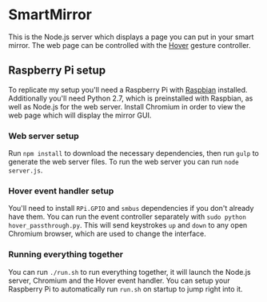 # SmartMirror
This is the Node.js server which displays a page you can put in your smart mirror. The web page can be controlled with the [Hover](http://hoverlabs.co/) gesture controller.

## Raspberry Pi setup
To replicate my setup you'll need a Raspberry Pi with [Raspbian](https://www.raspberrypi.org/downloads/raspbian/) installed. Additionally you'll need Python 2.7, which is preinstalled with Raspbian, as well as Node.js for the web server. Install Chromium in order to view the web page which will display the mirror GUI.

### Web server setup
Run `npm install` to download the necessary dependencies, then run `gulp` to generate the web server files. To run the web server you can run `node server.js`.

### Hover event handler setup
You'll need to install `RPi.GPIO` and `smbus` dependencies if you don't already have them. You can run the event controller separately with `sudo python hover_passthrough.py`. This will send keystrokes `up` and `down` to any open Chromium browser, which are used to change the interface. 

### Running everything together
You can run `./run.sh` to run everything together, it will launch the Node.js server, Chromium and the Hover event handler. You can setup your Raspberry Pi to automatically run `run.sh` on startup to jump right into it.
